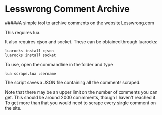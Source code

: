 # Lesswrong Comment Archive
#####A simple tool to archive comments on the website Lesswrong.com

This requires lua.

It also requires cjson and socket. These can be obtained through luarocks:

	luarocks install cjson
	luarocks install socket

To use, open the commandline in the folder and type

	lua scrape.lua username

The script saves a JSON file containing all the comments scraped.

Note that there may be an upper limit on the number of comments you can get. This should be around 2000 commments, though I haven't reached it. To get more than that you would need to scrape every single comment on the site.
